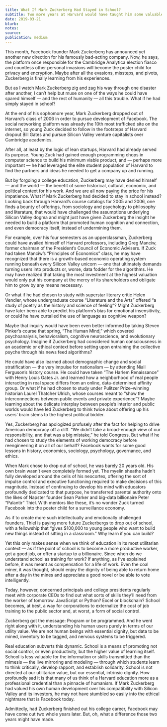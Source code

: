 ```yaml
---
title: What If Mark Zuckerberg Had Stayed in School?
subtitle: Two more years at Harvard would have taught him some valuable lessons — and changed the course of Facebook
date: 2019-03-21
blurb:
notes:
source:
publication: medium
---
```


This month, Facebook founder Mark Zuckerberg has announced yet another new direction for his famously bad-acting company. Now, he says, the platform once responsible for the Cambridge Analytica election fiasco and countless other personal invasions will become the poster child for privacy and encryption. Maybe after all the evasions, missteps, and pivots, Zuckerberg is finally learning from his experiences.

But as I watch Mark Zuckerberg zig and zag his way through one disaster after another, I can’t help but muse on one of the ways he could have spared himself — and the rest of humanity — all this trouble. What if he had simply stayed in school?

At the end of his sophomore year, Mark Zuckerberg dropped out of Harvard’s class of 2006 in order to pursue development of Facebook. The social networking platform was already the 10th most trafficked site on the internet, so young Zuck decided to follow in the footsteps of Harvard dropout Bill Gates and pursue Silicon Valley venture capitalists over Cambridge academics.

After all, at least by the logic of lean startups, Harvard had already served its purpose. Young Zuck had gained enough programming chops in computer science to build his minimum viable product, and — perhaps more important — he had leveraged the elite student population of Harvard to find the partners and ideas he needed to get a company up and running.

But by forgoing a college education, Zuckerberg may have denied himself — and the world — the benefit of some historical, cultural, economic, and political context for his work. And we are all now paying the price for his impatience. What if Mark Zuckerberg had decided to stay in school instead? Looking back through Harvard’s course catalogs for 2005 and 2006, one finds a bounty of offerings, from sociology and psychology to philosophy and literature, that would have challenged the assumptions underlying Silicon Valley dogma and might just have given Zuckerberg the insight he needed to build a platform that promoted human cognition and connection, and even democracy itself, instead of undermining them.

For example, over his four semesters as an upperclassman, Zuckerberg could have availed himself of Harvard professors, including Greg Manciw, former chairman of the President’s Council of Economic Advisers. If Zuck had taken Manciw’s “Principles of Economics” class, he may have recognized that there is a growth-based economic operating system running beneath every Silicon Valley unicorn — one that ultimately demands turning users into products or, worse, data fodder for the algorithms. He may have realized that taking the most investment at the highest valuation would only put his company at the mercy of its shareholders and obligate him to grow by any means necessary.

Or what if he had chosen to study with superstar literary critic Helen Vendler, whose undergraduate course “Literature and the Arts” offered “a study of poetry as the history and science of feeling”? Might Zuckerberg have later been able to predict his platform’s bias for emotional insensitivity, or could he have curtailed the use of language as cognitive weapon?

Maybe that inquiry would have been even better informed by taking Steven Pinker’s course that spring, “The Human Mind,” which covered psychoanalysis, behavioralism, cognitive neuroscience, and evolutionary psychology. Imagine if Zuckerberg had considered human consciousness in an academic or ethical context before setting upon entraining the collective psyche through his news feed algorithms?

He could have also learned about demographic change and social stratification — the very impulse for nationalism — by attending Niall Ferguson’s history course. He could have taken “The Harlem Renaissance” with Henry Louis Gates Jr. and learned how a neighborhood of real people interacting in real space differs from an online, data-determined affinity group. Or what if he had chosen to study under Pulitzer Prize–winning historian Laurel Thatcher Ulrich, whose courses meant to “show the interconnections between public events and private experience”? Maybe learning about the delicate interplay between people’s interior and public worlds would have led Zuckerberg to think twice about offering up his users’ brain stems to the highest political bidder.

Yes, Zuckerberg has apologized profusely after the fact for helping to drive American democracy off a cliff. “We didn’t take a broad-enough view of our responsibility, and that was a big mistake,” he told Congress. But what if he had chosen to study the elements of working democracy before reengineering it on all of our behalf? Facebook wants for some good lessons in history, economics, sociology, psychology, governance, and ethics.

When Mark chose to drop out of school, he was barely 20 years old. His own brain wasn’t even completely formed yet. The myelin sheaths hadn’t fully developed around the cells of his neocortex, offering the sort of impulse control and executive functioning required to make decisions of this magnitude. Instead of continuing to develop his mind with educators profoundly dedicated to that purpose, he transferred parental authority onto the likes of Napster founder Sean Parker and big-data billionaire Peter “Palantir” Thiel. With mentors like these, it’s no wonder Zuck turned Facebook into the poster child for a surveillance economy.

As if to create more such intellectually and emotionally challenged founders, Thiel is paying more future Zuckerbergs to drop out of school, with a fellowship that “gives $100,000 to young people who want to build new things instead of sitting in a classroom.” Why learn if you can build?

Yet this only makes sense when we think of education in its most utilitarian context — as if the point of school is to become a more productive worker, get a good job, or offer a startup to a billionaire. Since when do we understand school as training for work? If anything, as I’ve explained before, it was meant as compensation for a life of work. Even the coal miner, it was thought, should enjoy the dignity of being able to return home after a day in the mines and appreciate a good novel or be able to vote intelligently.

Today, however, concerned principals and college presidents regularly meet with corporate CEOs to find out what sorts of skills they’ll need from the worker of tomorrow. JavaScript or Python? Excel or blockchain? School becomes, at best, a way for corporations to externalize the cost of job training to the public sector and, at worst, a form of social control.

Zuckerberg got the message: Program or be programmed. And he went right along with it, understanding his human users purely in terms of our utility value. We are not human beings with essential dignity, but data to be mined, inventory to be tagged, and nervous systems to be triggered.

Real education subverts this dynamic. School is a means of promoting not social control, or even productivity, but the higher value of learning itself. School is less valuable for the information or skills transmitted than the mimesis — the live mirroring and modeling — through which students learn to think critically, develop rapport, and establish solidarity. School is not directed at our utilitarian value, but our essential, intrinsic dignity. How profoundly sad it is that many of us think of a Harvard education more as a professional credential than a pinnacle of humanism.
If Mark Zuckerberg had valued his own human development over his compatibility with Silicon Valley and its investors, he may not have stumbled so easily into the ethical nightmare that is Facebook today.

Admittedly, had Zuckerberg finished out his college career, Facebook may have come out two whole years later. But, oh, what a difference those two years might have made.
